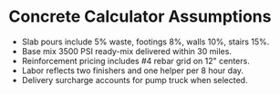 # Concrete Calculator Assumptions

- Slab pours include 5% waste, footings 8%, walls 10%, stairs 15%.
- Base mix 3500 PSI ready-mix delivered within 30 miles.
- Reinforcement pricing includes #4 rebar grid on 12" centers.
- Labor reflects two finishers and one helper per 8 hour day.
- Delivery surcharge accounts for pump truck when selected.
